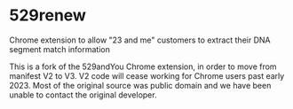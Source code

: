 # 529renew
Chrome extension to allow "23 and me" customers to extract their DNA segment match information

This is a fork of the 529andYou Chrome extension, in order to move from manifest V2 to V3. V2 code will cease working for Chrome users past early 2023.
Most of the original source was public domain and we have been unable to contact the original developer.
